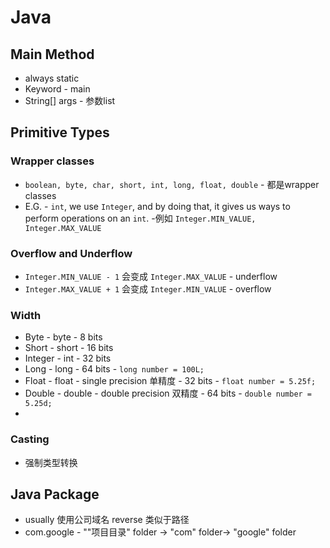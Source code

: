 # Java

## Main Method

- always static
- Keyword - main
- String[] args - 参数list

## Primitive Types

### Wrapper classes

- ```boolean, byte, char, short, int, long, float, double``` - 都是wrapper classes
- E.G. - ```int```, we use ```Integer```, and by doing that, it gives us ways to perform operations on an ```int```. -例如 ```Integer.MIN_VALUE, Integer.MAX_VALUE``` 

### Overflow and Underflow

- ```Integer.MIN_VALUE - 1``` 会变成 ```Integer.MAX_VALUE``` - underflow
- ```Integer.MAX_VALUE + 1``` 会变成 ```Integer.MIN_VALUE``` - overflow

### Width

- Byte - byte - 8 bits
- Short - short - 16 bits
- Integer - int - 32 bits
- Long - long - 64 bits - ``` long number = 100L; ```
- Float - float - single precision 单精度 - 32 bits - ``` float number = 5.25f; ```
- Double - double - double precision 双精度 - 64 bits - ``` double number = 5.25d; ```
- 

### Casting

- 强制类型转换

## Java Package

- usually 使用公司域名 reverse 类似于路径
- com.google - ""项目目录" folder -> "com" folder-> "google" folder
